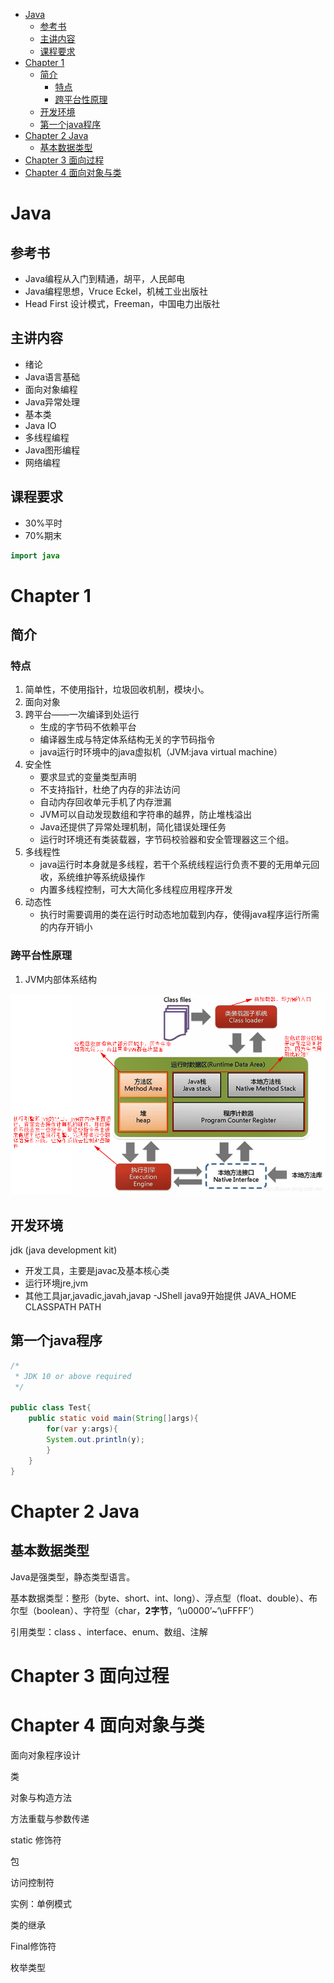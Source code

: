 
- [Java](#java)
  - [参考书](#参考书)
  - [主讲内容](#主讲内容)
  - [课程要求](#课程要求)
- [Chapter 1](#chapter-1)
  - [简介](#简介)
    - [特点](#特点)
    - [跨平台性原理](#跨平台性原理)
  - [开发环境](#开发环境)
  - [第一个java程序](#第一个java程序)
- [Chapter 2 Java](#chapter-2-java)
  - [基本数据类型](#基本数据类型)
- [Chapter 3 面向过程](#chapter-3-面向过程)
- [Chapter 4 面向对象与类](#chapter-4-面向对象与类)


# Java

## 参考书
- Java编程从入门到精通，胡平，人民邮电
- Java编程思想，Vruce Eckel，机械工业出版社
- Head First 设计模式，Freeman，中国电力出版社

## 主讲内容
- 绪论
- Java语言基础
- 面向对象编程
- Java异常处理
- 基本类
- Java IO
- 多线程编程
- Java图形编程
- 网络编程

## 课程要求
- 30%平时
- 70%期末

```java
import java
```



# Chapter 1
## 简介
### 特点
1. 简单性，不使用指针，垃圾回收机制，模块小。
2. 面向对象
3. 跨平台——一次编译到处运行
   - 生成的字节码不依赖平台
   - 编译器生成与特定体系结构无关的字节码指令
   - java运行时环境中的java虚拟机（JVM:java virtual machine）
4. 安全性
   - 要求显式的变量类型声明
   - 不支持指针，杜绝了内存的非法访问
   - 自动内存回收单元手机了内存泄漏
   - JVM可以自动发现数组和字符串的越界，防止堆栈溢出
   - Java还提供了异常处理机制，简化错误处理任务
   - 运行时环境还有类装载器，字节码校验器和安全管理器这三个组。
5. 多线程性
   - java运行时本身就是多线程，若干个系统线程运行负责不要的无用单元回收，系统维护等系统级操作
   - 内置多线程控制，可大大简化多线程应用程序开发
6. 动态性
   - 执行时需要调用的类在运行时动态地加载到内存，使得java程序运行所需的内存开销小

### 跨平台性原理
1. JVM内部体系结构

![JVM体系结构](pic/2022-11-05-18-50-18.png)

## 开发环境
jdk (java development kit)
- 开发工具，主要是javac及基本核心类
- 运行环境jre,jvm
- 其他工具jar,javadic,javah,javap
-JShell java9开始提供
JAVA_HOME
CLASSPATH
PATH



## 第一个java程序
```java
/*
 * JDK 10 or above required
 */

public class Test{
    public static void main(String[]args){
        for(var y:args){
        System.out.println(y);
        }
    }
}
```


# Chapter 2 Java

## 基本数据类型
Java是强类型，静态类型语言。

基本数据类型：整形（byte、short、int、long）、浮点型（float、double）、布尔型（boolean）、字符型（char，**2字节**，‘\u0000’~‘\uFFFF’）

引用类型：class 、interface、enum、数组、注解

# Chapter 3 面向过程

# Chapter 4 面向对象与类

面向对象程序设计

类

对象与构造方法

方法重载与参数传递

static 修饰符

包

访问控制符

实例：单例模式

类的继承

Final修饰符

枚举类型